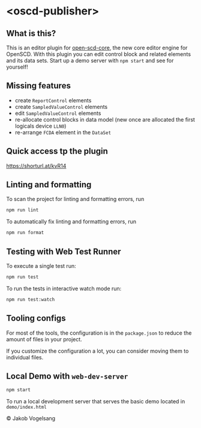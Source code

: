 # \<oscd-publisher>

## What is this?

This is an editor plugin for [open-scd-core](https://github.com/openscd/open-scd-core#readme), the new core editor engine for OpenSCD. With this plugin you can edit control block and related elements and its data sets. Start up a demo server with `npm start` and see for yourself!

## Missing features

- create `ReportControl` elements
- create `SampledValueControl` elements
- edit `SampledValueControl` elements
- re-allocate control blocks in data model (new once are allocated the first logicals device `LLN0`)
- re-arrange `FCDA` element in the `DataSet`

## Quick access tp the plugin

https://shorturl.at/kvR14

## Linting and formatting

To scan the project for linting and formatting errors, run

```bash
npm run lint
```

To automatically fix linting and formatting errors, run

```bash
npm run format
```

## Testing with Web Test Runner

To execute a single test run:

```bash
npm run test
```

To run the tests in interactive watch mode run:

```bash
npm run test:watch
```

## Tooling configs

For most of the tools, the configuration is in the `package.json` to reduce the amount of files in your project.

If you customize the configuration a lot, you can consider moving them to individual files.

## Local Demo with `web-dev-server`

```bash
npm start
```

To run a local development server that serves the basic demo located in `demo/index.html`

&copy; Jakob Vogelsang
